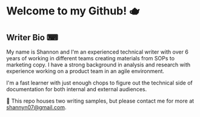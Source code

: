 # Welcome to my Github! 🫖
## Writer Bio ⌨
My name is Shannon and I'm an experienced technical writer with over 6 years of working in different teams creating materials from SOPs to marketing copy. I have a strong background in analysis and research with experience working on a product team in an agile environment.

I'm a fast learner with just enough chops to figure out the technical side of documentation for both internal and external audiences.

📝 This repo houses two writing samples, but please contact me for more at shannyn07@gmail.com.
